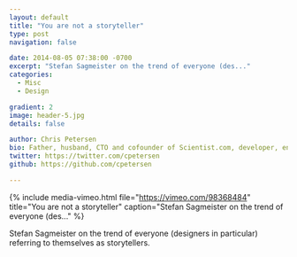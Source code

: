 ```yaml
---
layout: default
title: "You are not a storyteller"
type: post
navigation: false

date: 2014-08-05 07:38:00 -0700
excerpt: "Stefan Sagmeister on the trend of everyone (des..."
categories:
  - Misc
  - Design

gradient: 2
image: header-5.jpg
details: false

author: Chris Petersen
bio: Father, husband, CTO and cofounder of Scientist.com, developer, entrepreneur and technologist.
twitter: https://twitter.com/cpetersen
github: https://github.com/cpetersen

---
```


{% include media-vimeo.html file="https://vimeo.com/98368484" title="You are not a storyteller" caption="Stefan Sagmeister on the trend of everyone (des..." %}

Stefan Sagmeister on the trend of everyone (designers in particular) referring to themselves as storytellers.

